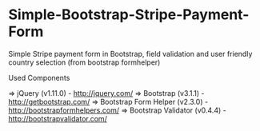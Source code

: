 Simple-Bootstrap-Stripe-Payment-Form
====================================

Simple Stripe payment form in Bootstrap, field validation and user friendly country selection (from bootstrap formhelper)

Used Components

=> jQuery (v1.11.0) - http://jquery.com/
=> Bootstrap (v3.1.1) - http://getbootstrap.com/
=> Bootstrap Form Helper (v2.3.0) - http://bootstrapformhelpers.com/
=> Bootstrap Validator (v0.4.4) - http://bootstrapvalidator.com/
